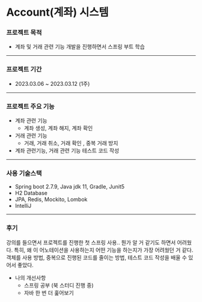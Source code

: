 # Account(계좌) 시스템

### 프로젝트 목적
* 계좌 및 거래 관련 기능 개발을 진행하면서 스프링 부트 학습
---
### 프로젝트 기간
* 2023.03.06 ~ 2023.03.12 (1주)
---
### 프로젝트 주요 기능 
* 계좌 관련 기능
  * 계좌 생성, 계좌 해지, 계좌 확인
* 거래 관련 기능
  * 거래, 거래 취소, 거래 확인 , 중복 거래 방지
* 계좌 관련기능, 거래 관련 기능 테스트 코드 작성
---
### 사용 기술스택
- Spring boot 2.7.9, Java jdk 11, Gradle, Junit5
- H2 Database
- JPA, Redis, Mockito, Lombok
- IntelliJ
---
### 후기
강의를 들으면서 프로젝트를 진행한 첫 스프링 사용.. 뭔가 알 거 같기도 하면서 어려웠다.
특히, 왜 이 어노테이션을 사용하는지 어떤 기능을 하는지가 가장 어려웠던 거 같다.
객체를 사용 방법, 중복으로 진행된 코드를 줄이는 방법, 테스트 코드 작성을 배울 수 있어서 좋았다.

- 나의 개선사항
    - 스프링 공부 (북 스터디 진행 중)
    - 자바 한 번 더 훑어보기
